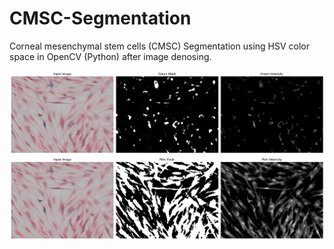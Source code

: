 # CMSC-Segmentation
Corneal mesenchymal stem cells (CMSC) Segmentation using HSV color space in OpenCV (Python) after image denosing.

![CMSC Segmentation](https://github.com/mansour2002/CMSC-Segmentation/blob/main/download%20(1).png)
![CMSC Segmentation](https://github.com/mansour2002/CMSC-Segmentation/blob/main/download%20(2).png)


